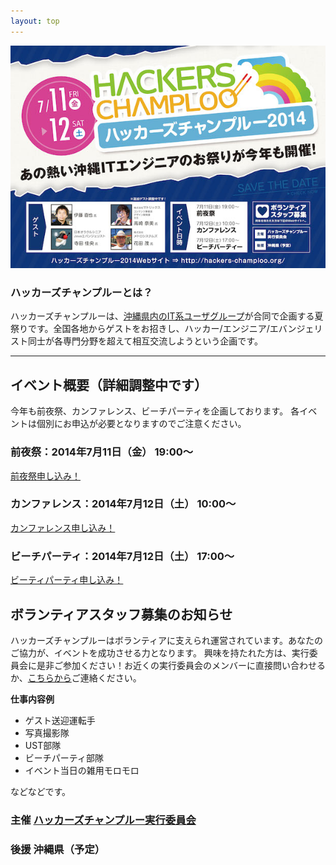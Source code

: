 ```yaml
---
layout: top
---
```



![ハッカーズチャンプルー](img/A4_4c_OSC2014_01A_615.jpg)

### ハッカーズチャンプルーとは？

ハッカーズチャンプルーは、[沖縄県内のIT系ユーザグループ](about.html)が合同で企画する夏祭りです。全国各地からゲストをお招きし、ハッカー/エンジニア/エバンジェリスト同士が各専門分野を超えて相互交流しようという企画です。

---

## イベント概要（詳細調整中です）


今年も前夜祭、カンファレンス、ビーチパーティを企画しております。
各イベントは個別にお申込が必要となりますのでご注意ください。

### 前夜祭：2014年7月11日（金） 19:00〜

<p><a href="http://hackers-champloo.doorkeeper.jp/events/11743" class="medium button" target="_blank">前夜祭申し込み！</a></p>

### カンファレンス：2014年7月12日（土） 10:00〜

<p><a href="http://hackers-champloo.doorkeeper.jp/events/11744" class="medium button" target="_blank">カンファレンス申し込み！</a></p>

### ビーチパーティ：2014年7月12日（土） 17:00〜

<p><a href="http://hackers-champloo.doorkeeper.jp/events/11745" class="medium button" target="_blank">ビーティパーティ申し込み！</a></p>


## ボランティアスタッフ募集のお知らせ

ハッカーズチャンプルーはボランティアに支えられ運営されています。あなたのご協力が、イベントを成功させる力となります。
興味を持たれた方は、実行委員会に是非ご参加ください！お近くの実行委員会のメンバーに直接問い合わせるか、[こちらから](https://docs.google.com/forms/d/1MGJ4bVv8hpyXeLjvcGzZDpl838ZGHPA_plLqX_BJSbA/viewform)ご連絡ください。

**仕事内容例**

* ゲスト送迎運転手
* 写真撮影隊
* UST部隊
* ビーチパーティ部隊
* イベント当日の雑用モロモロ

などなどです。



### 主催 [ハッカーズチャンプルー実行委員会](about.html) 

### 後援 沖縄県（予定）
